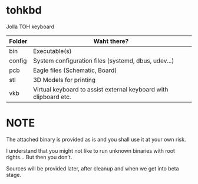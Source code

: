 tohkbd
======

Jolla TOH keyboard

Folder | Waht there?
-------|-------------------------------------
bin    | Executable(s)
config | System configuration files (systemd, dbus, udev...)
pcb    | Eagle files (Schematic, Board)
stl    | 3D Models for printing
vkb    | Virtual keyboard to assist external keyboard with clipboard etc.


NOTE
=====

The attached binary is provided as is and you shall use it at your own risk.

I understand that you might not like to run unknown binaries with root rights... But then you don't.

Sources will be provided later, after cleanup and when we get into beta stage.
